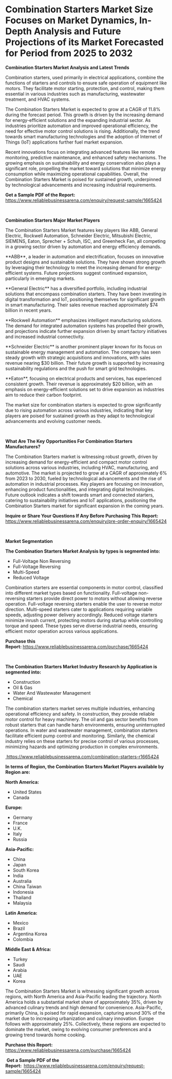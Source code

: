 <p><h1>Combination Starters Market Size Focuses on Market Dynamics, In-Depth Analysis and Future Projections of its Market Forecasted for Period from 2025 to 2032</h1></p><p><strong>Combination Starters Market Analysis and Latest Trends</strong></p>
<p><p>Combination starters, used primarily in electrical applications, combine the functions of starters and controls to ensure safe operation of equipment like motors. They facilitate motor starting, protection, and control, making them essential in various industries such as manufacturing, wastewater treatment, and HVAC systems.</p><p>The Combination Starters Market is expected to grow at a CAGR of 11.8% during the forecast period. This growth is driven by the increasing demand for energy-efficient solutions and the expanding industrial sector. As industries prioritize automation and improved operational efficiency, the need for effective motor control solutions is rising. Additionally, the trend towards smart manufacturing technologies and the adoption of Internet of Things (IoT) applications further fuel market expansion.</p><p>Recent innovations focus on integrating advanced features like remote monitoring, predictive maintenance, and enhanced safety mechanisms. The growing emphasis on sustainability and energy conservation also plays a significant role, propelling the market toward solutions that minimize energy consumption while maximizing operational capabilities. Overall, the Combination Starters Market is poised for sustained growth, underpinned by technological advancements and increasing industrial requirements.</p></p>
<p><strong>Get a Sample PDF of the Report:&nbsp;</strong> <a href="https://www.reliablebusinessarena.com/enquiry/request-sample/1665424?utm_campaign=3062&utm_medium=2&utm_source=Github&utm_content=ia&utm_term=16042025&utm_id=combination-starters">https://www.reliablebusinessarena.com/enquiry/request-sample/1665424</a></p>
<p>&nbsp;</p>
<p><strong>Combination Starters Major Market Players</strong></p>
<p><p>The Combination Starters Market features key players like ABB, General Electric, Rockwell Automation, Schneider Electric, Mitsubishi Electric, SIEMENS, Eaton, Sprecher + Schuh, ISC, and Greenheck Fan, all competing in a growing sector driven by automation and energy efficiency demands.</p><p>**ABB**, a leader in automation and electrification, focuses on innovative product designs and sustainable solutions. They have shown strong growth by leveraging their technology to meet the increasing demand for energy-efficient systems. Future projections suggest continued expansion, particularly in emerging markets.</p><p>**General Electric** has a diversified portfolio, including industrial solutions that encompass combination starters. They have been investing in digital transformation and IoT, positioning themselves for significant growth in smart manufacturing. Their sales revenue reached approximately $74 billion in recent years.</p><p>**Rockwell Automation** emphasizes intelligent manufacturing solutions. The demand for integrated automation systems has propelled their growth, and projections indicate further expansion driven by smart factory initiatives and increased industrial connectivity.</p><p>**Schneider Electric** is another prominent player known for its focus on sustainable energy management and automation. The company has seen steady growth with strategic acquisitions and innovations, with sales revenue nearing $30 billion. Their future growth is supported by increasing sustainability regulations and the push for smart grid technologies.</p><p>**Eaton**, focusing on electrical products and services, has experienced consistent growth. Their revenue is approximately $20 billion, with an emphasis on energy-efficient solutions set to drive expansion as industries aim to reduce their carbon footprint.</p><p>The market size for combination starters is expected to grow significantly due to rising automation across various industries, indicating that key players are poised for sustained growth as they adapt to technological advancements and evolving customer needs.</p></p>
<p>&nbsp;</p>
<p><strong>What Are The Key Opportunities For Combination Starters Manufacturers?</strong></p>
<p><p>The Combination Starters market is witnessing robust growth, driven by increasing demand for energy-efficient and compact motor control solutions across various industries, including HVAC, manufacturing, and automotive. The market is projected to grow at a CAGR of approximately 6% from 2023 to 2030, fueled by technological advancements and the rise of automation in industrial processes. Key players are focusing on innovation, enhancing product functionalities, and integrating digital technologies. Future outlook indicates a shift towards smart and connected starters, catering to sustainability initiatives and IoT applications, positioning the Combination Starters market for significant expansion in the coming years.</p></p>
<p><strong>Inquire or Share Your Questions If Any Before Purchasing This Report:</strong> <a href="https://www.reliablebusinessarena.com/enquiry/pre-order-enquiry/1665424?utm_campaign=3062&utm_medium=2&utm_source=Github&utm_content=ia&utm_term=16042025&utm_id=combination-starters">https://www.reliablebusinessarena.com/enquiry/pre-order-enquiry/1665424</a></p>
<p>&nbsp;</p>
<p><strong>Market Segmentation</strong></p>
<p><strong>The Combination Starters Market Analysis by types is segmented into:</strong></p>
<p><ul><li>Full-Voltage Non Reversing</li><li>Full-Voltage Reversing</li><li>Multi-Speed</li><li>Reduced Voltage</li></ul></p>
<p><p>Combination starters are essential components in motor control, classified into different market types based on functionality. Full-voltage non-reversing starters provide direct power to motors without allowing reverse operation. Full-voltage reversing starters enable the user to reverse motor direction. Multi-speed starters cater to applications requiring variable speeds, adjusting power delivery accordingly. Reduced voltage starters minimize inrush current, protecting motors during startup while controlling torque and speed. These types serve diverse industrial needs, ensuring efficient motor operation across various applications.</p></p>
<p><strong>Purchase this Report:&nbsp;</strong><a href="https://www.reliablebusinessarena.com/purchase/1665424?utm_campaign=3062&utm_medium=2&utm_source=Github&utm_content=ia&utm_term=16042025&utm_id=combination-starters">https://www.reliablebusinessarena.com/purchase/1665424</a></p>
<p>&nbsp;</p>
<p><strong>The Combination Starters Market Industry Research by Application is segmented into:</strong></p>
<p><ul><li>Construction</li><li>Oil & Gas</li><li>Water And Wastewater Management</li><li>Chemical</li></ul></p>
<p><p>The combination starters market serves multiple industries, enhancing operational efficiency and safety. In construction, they provide reliable motor control for heavy machinery. The oil and gas sector benefits from robust starters that can handle harsh environments, ensuring uninterrupted operations. In water and wastewater management, combination starters facilitate efficient pump control and monitoring. Similarly, the chemical industry relies on these starters for precise control of various processes, minimizing hazards and optimizing production in complex environments.</p></p>
<p><a href="https://www.reliablebusinessarena.com/combination-starters-r1665424?utm_campaign=3062&utm_medium=2&utm_source=Github&utm_content=ia&utm_term=16042025&utm_id=combination-starters">&nbsp;https://www.reliablebusinessarena.com/combination-starters-r1665424</a></p>
<p><strong>In terms of Region, the Combination Starters Market Players available by Region are:</strong></p>
<p>
    <p> <strong> North America: </strong>
        <ul>
            <li>United States</li>
            <li>Canada</li>
        </ul>
        </p> 
    <p> <strong> Europe: </strong>
        <ul>
            <li>Germany</li>
            <li>France</li>
            <li>U.K.</li>
            <li>Italy</li>
            <li>Russia</li>
        </ul>
        </p> 
    <p> <strong> Asia-Pacific: </strong>
        <ul>
            <li>China</li>
            <li>Japan</li>
            <li>South Korea</li>
            <li>India</li>
            <li>Australia</li>
            <li>China Taiwan</li>
            <li>Indonesia</li>
            <li>Thailand</li>
            <li>Malaysia</li>
        </ul>
        </p> 
    <p> <strong> Latin America: </strong>
        <ul>
            <li>Mexico</li>
            <li>Brazil</li>
            <li>Argentina Korea</li>
            <li>Colombia</li>
        </ul>
        </p> 
    <p> <strong> Middle East & Africa: </strong>
        <ul>
            <li>Turkey</li>
            <li>Saudi</li>
            <li>Arabia</li>
            <li>UAE</li>
            <li>Korea</li>
        </ul>
    </p>
    </p>
<p><p>The Combination Starters Market is witnessing significant growth across regions, with North America and Asia-Pacific leading the trajectory. North America holds a substantial market share of approximately 35%, driven by advanced culinary trends and high demand for convenience. Asia-Pacific, primarily China, is poised for rapid expansion, capturing around 30% of the market due to increasing urbanization and culinary innovation. Europe follows with approximately 25%. Collectively, these regions are expected to dominate the market, owing to evolving consumer preferences and a growing trend towards home cooking.</p></p>
<p><strong>Purchase this Report: </strong><a href="https://www.reliablebusinessarena.com/purchase/1665424?utm_campaign=3062&utm_medium=2&utm_source=Github&utm_content=ia&utm_term=16042025&utm_id=combination-starters">https://www.reliablebusinessarena.com/purchase/1665424</a></p>
<p>&nbsp;<strong>Get a Sample PDF of the Report:&nbsp;&nbsp;</strong><a href="https://www.reliablebusinessarena.com/enquiry/request-sample/1665424?utm_campaign=3062&utm_medium=2&utm_source=Github&utm_content=ia&utm_term=16042025&utm_id=combination-starters">https://www.reliablebusinessarena.com/enquiry/request-sample/1665424</a></p>
<p><strong></strong></p>
<p><p></p><p></p><p></p></p>